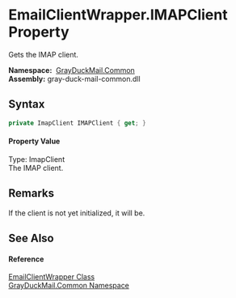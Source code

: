 EmailClientWrapper.IMAPClient Property
======================================
Gets the IMAP client.

  **Namespace:**  [GrayDuckMail.Common][1]  
  **Assembly:** gray-duck-mail-common.dll

Syntax
------

```csharp
private ImapClient IMAPClient { get; }
```

#### Property Value
Type: ImapClient  
 The IMAP client. 

Remarks
-------
 If the client is not yet initialized, it will be. 

See Also
--------

#### Reference
[EmailClientWrapper Class][2]  
[GrayDuckMail.Common Namespace][1]  

[1]: ../README.md
[2]: README.md